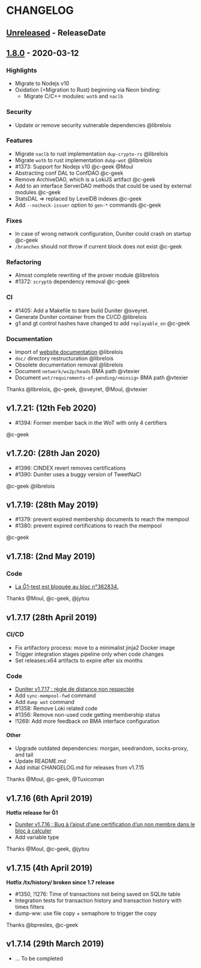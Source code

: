 # CHANGELOG

<!-- next-header -->

## [Unreleased] - ReleaseDate

## [1.8.0] - 2020-03-12

### Highlights

- Migrate to Nodejs v10
- Oxidation (=Migration to Rust) beginning via Neon binding:
  - Migrate C/C++ modules: `wotb` and `naclb`

### Security

- Update or remove security vulnerable dependencies @librelois

### Features

- Migrate `naclb` to rust implementation `dup-crypto-rs` @librelois
- Migrate `wotb` to rust implementation `dubp-wot` @librelois
- #1373: Support for Nodejs v10 @c-geek @Moul
- Abstracting conf DAL to ConfDAO @c-geek
- Remove ArchiveDAO, which is a LokiJS artifact @c-geek
- Add to an interface ServerDAO methods that could be used by external modules @c-geek
- StatsDAL => replaced by LevelDB indexes @c-geek
- Add `--nocheck-issuer` option to `gen-*` commands @c-geek

### Fixes

- In case of wrong network configuration, Duniter could crash on startup @c-geek
- `/branches` should not throw if current block does not exist @c-geek

### Refactoring

- Almost complete rewriting of the prover module @librelois
- #1372: `scryptb` dependency removal @c-geek

### CI

- #1405: Add a Makefile to bare build Duniter  @sveyret.
- Generate Duniter container from the CI/CD @librelois
- g1 and gt control hashes have changed to add `replayable_on` @c-geek

### Documentation

- Import of [website documentation](https://duniter.org/en/wiki/duniter/) @librelois
- `doc/` directory restructuration @librelois
- Obsolete documentation removal @librelois
- Document `network/ws2p/heads` BMA path @vtexier
- Document `wot/requirements-of-pending/<minsig>` BMA path @vtexier

Thanks @librelois, @c-geek, @sveyret, @Moul, @vtexier

## v1.7.21: (12th Feb 2020)

- #1394: Former member back in the WoT with only 4 certifiers

@c-geek

## v1.7.20: (28th Jan 2020)

- #1396: CINDEX revert removes certifications
- #1390: Duniter uses a buggy version of TweetNaCl

@c-geek
@librelois

## v1.7.19: (28th May 2019)

- #1379: prevent expired membership documents to reach the mempool
- #1380: prevent expired certifications to reach the mempool

@c-geek

## v1.7.18: (2nd May 2019)

### Code

- [La Ğ1-test est bloquée au bloc n°362834.](https://forum.duniter.org/t/g1-test-dans-les-choux/4192/318)

Thanks @Moul, @c-geek, @jytou

## v1.7.17 (28th April 2019)

### CI/CD

- Fix artifactory process: move to a minimalist jinja2 Docker image
- Trigger integration stages pipeline only when code changes
- Set releases:x64 artifacts to expire after six months

### Code

- [Duniter v1.7.17 : règle de distance non respectée](https://forum.duniter.org/t/duniter-v1-7-17-regle-de-distance-non-respectee/6057)
- Add `sync-mempool-fwd` command
- Add `dump wot` command
- #1358: Remove Loki related code
- #1356: Remove non-used code getting membership status
- !1269: Add more feedback on BMA interface configuration

#### Other

- Upgrade outdated dependencies: morgan, seedrandom, socks-proxy, and tail
- Update README.md
- Add initial CHANGELOG.md for releases from v1.7.15

Thanks @Moul, @c-geek, @Tuxicoman

## v1.7.16 (6th April 2019)

**Hotfix release for Ğ1**

- [Duniter v1.7.16 : Bug à l’ajout d’une certification d’un non membre dans le bloc à calculer](https://forum.duniter.org/t/duniter-v1-7-16-bug-a-l-ajout-d-une-certification-d-un-non-membre-dans-le-bloc-a-calculer/5952/96)
- Add variable type

Thanks @Moul, @c-geek, @jytou

## v1.7.15 (4th April 2019)

**Hotfix /tx/history/<pubkey> broken since 1.7 release**

- #1350, !1276: Time of transactions not being saved on SQLite table
- Integration tests for transaction history and transaction history with times filters
- dump-ww: use file copy + semaphore to trigger the copy

Thanks @bpresles, @c-geek

## v1.7.14 (29th March 2019)

- … To be completed

<!-- next-url -->
[Unreleased]: https://git.duniter.org/nodes/typescript/duniter/compare/v1.8.0...HEAD
[1.8.0]: https://git.duniter.org/nodes/typescript/duniter/compare/v1.7.21...v1.8.0

